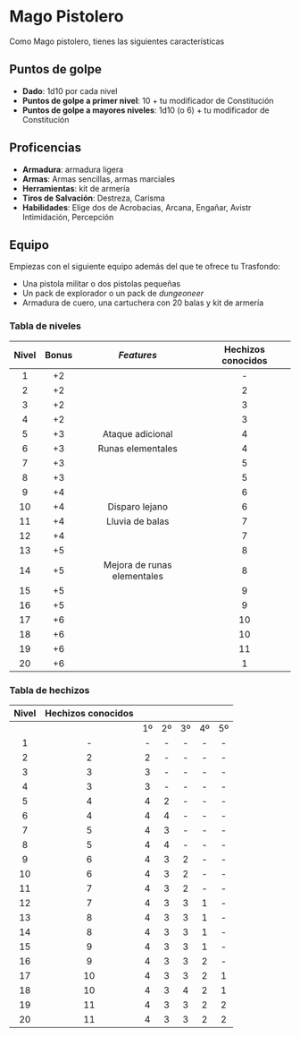 # Mago Pistolero

Como Mago pistolero, tienes las siguientes características

## Puntos de golpe

* **Dado**: 1d10 por cada nivel
* **Puntos de golpe a primer nivel**: 10 + tu modificador de Constitución
* **Puntos de golpe a mayores niveles**: 1d10 (o 6) + tu modificador de Constitución

## Proficencias

* **Armadura**: armadura ligera
* **Armas**: Armas sencillas, armas marciales
* **Herramientas**: kit de armería
* **Tiros de Salvación**: Destreza, Carisma
* **Habilidades**: Elige dos de Acrobacias, Arcana, Engañar, Avistr Intimidación, Percepción

## Equipo

Empiezas con el siguiente equipo además del que te ofrece tu Trasfondo:

* Una pistola militar o dos pistolas pequeñas
* Un pack de explorador o un pack de _dungeoneer_
* Armadura de cuero, una cartuchera con 20 balas y kit de armería

### Tabla de niveles

|Nivel| Bonus | _Features_ | Hechizos conocidos | 
|:---:|:----:|:--:|:--:|
| 1   |  +2  |   | -   |
| 2   |  +2  |    |  2 |
| 3   |  +2  |    |  3 | 
| 4   |  +2  |    |  3 |
| 5   |  +3  | Ataque adicional    |  4 |
| 6   |  +3  | Runas elementales    |  4 |
| 7   |  +3  |    |  5 |
| 8   |  +3  |    |  5 | 
| 9   |  +4  |    |  6 |
| 10  |  +4  | Disparo lejano    |  6 |
| 11  |  +4  | Lluvia de balas   |  7 |
| 12  |  +4  |    |  7 |
| 13  |  +5  |    |  8 |
| 14  |  +5  | Mejora de runas elementales|  8 |
| 15  |  +5  |    |  9 |
| 16  |  +5  |    |  9 |
| 17  |  +6  |    | 10 |
| 18  |  +6  |    | 10 |
| 19  |  +6  |    | 11 |
| 20  |  +6  |    | 1 |

### Tabla de hechizos

|Nivel | Hechizos conocidos ||||||
|:--:|:--:|:--:|:--:|:--:|:--:|:--:|
|||1º|2º|3º|4º|5º|
| 1  | -  | -  | -  | -  | -  | -  |
| 2  |  2 | 2  | -  | -  | -  | -  |
| 3  |  3 | 3  | -  | -  | -  | -  |
| 4  |  3 | 3  | -  | -  | -  | -  |
| 5  |  4 | 4  | 2  | -  | -  | -  |
| 6  |  4 | 4  | 4  | -  | -  | -  |
| 7  |  5 | 4  | 3  | -  | -  | -  |
| 8  |  5 | 4  | 4  | -  | -  | -  |
| 9  |  6 | 4  | 3  | 2  | -  | -  |
|10  |  6 | 4  | 3  | 2  | -  | -  |
|11  |  7 | 4  | 3  | 2  | -  | -  |
|12  |  7 | 4  | 3  | 3  | 1  | -  |
|13  |  8 | 4  | 3  | 3  | 1  | -  |
|14  |  8 | 4  | 3  | 3  | 1  | -  |
|15  |  9 | 4  | 3  | 3  | 1  | -  |
|16  |  9 | 4  | 3  | 3  | 2  | -  |
|17  | 10 | 4  | 3  | 3  | 2  | 1  |
|18  | 10 | 4  | 3  | 4  | 2  | 1  |
|19  | 11 | 4  | 3  | 3  | 2  | 2 |
|20  | 11 | 4  | 3  | 3  | 2  | 2  |

